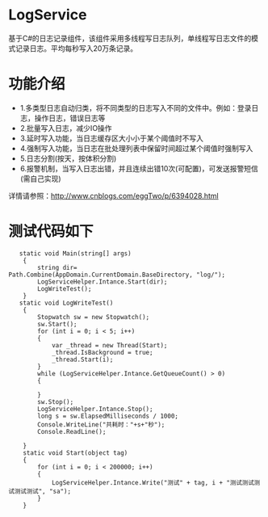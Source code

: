 # LogService
基于C#的日志记录组件，该组件采用多线程写日志队列，单线程写日志文件的模式记录日志。平均每秒写入20万条记录。


# 功能介绍
  * 1.多类型日志自动归类，将不同类型的日志写入不同的文件中。例如：登录日志，操作日志，错误日志等
  * 2.批量写入日志，减少IO操作 
  * 3.延时写入功能，当日志缓存区大小小于某个阈值时不写入
  * 4.强制写入功能，当日志在批处理列表中保留时间超过某个阈值时强制写入
  * 5.日志分割(按天，按体积分割)
  * 6.报警机制，当写入日志出错，并且连续出错10次(可配置)，可发送报警短信(需自己实现)
 
 详情请参照：http://www.cnblogs.com/eggTwo/p/6394028.html 
 

 
 # 测试代码如下
 
       static void Main(string[] args)
        {
            string dir= Path.Combine(AppDomain.CurrentDomain.BaseDirectory, "log/");
            LogServiceHelper.Intance.Start(dir);
            LogWriteTest();
        }
       static void LogWriteTest()
        {
            Stopwatch sw = new Stopwatch();
            sw.Start();
            for (int i = 0; i < 5; i++)
            {
                var _thread = new Thread(Start);
                _thread.IsBackground = true;
                _thread.Start(i);
            }
            while (LogServiceHelper.Intance.GetQueueCount() > 0)
            {

            }
            sw.Stop();
            LogServiceHelper.Intance.Stop();
            long s = sw.ElapsedMilliseconds / 1000;
            Console.WriteLine("共耗时："+s+"秒");
            Console.ReadLine();
          
        }
        static void Start(object tag)
        {
            for (int i = 0; i < 200000; i++)
            {
                LogServiceHelper.Intance.Write("测试" + tag, i + "测试测试测试测试测试", "sa");
            }
        }

 
 
     
